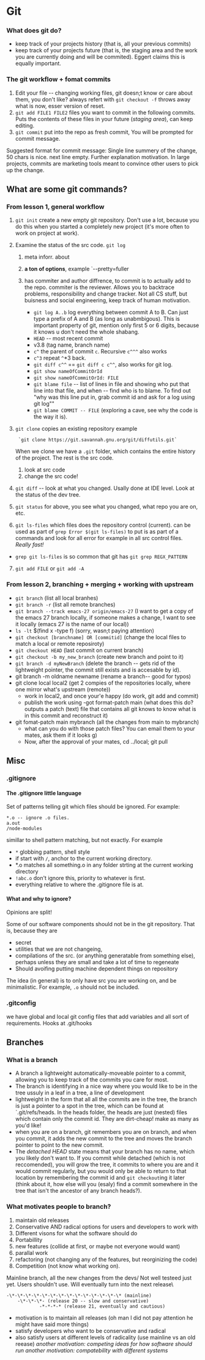 
# Git 

### What does git do?
- keep track of your projects history (that is, all your previous commits)
- keep track of your projects future (that is, the staging area and the work you are currently doing and will be commited). Eggert claims this is equally important. 

### The git workflow + fomat commits
1. Edit your file -- changing working files, git doesn;t know or care about them, you don't like? always refert with `git checkout -f` throws away what is now, esser version of reset.
2. `git add FILE1 FILE2` files you want to commit in the following commits. Puts the contents of these files in your future (*staging area*), can keep editing.
3. `git commit` put into the repo as fresh commit, You will be prompted for commit message. 

Suggested format for commit message: Single line summery of the change, 50 chars is nice. next line empty. Further explanation motivation. In large projects, commits are marketing tools meant to convince other users to pick up the change.  

## What are some git commands? 

### From lesson 1, general workflow
1. `git init` create a new empty git repository. Don't use a lot, because you do this when you started a completely new project (it's more often to work on project at work).
2. Examine the status of the src code. `git log` 
    
    1. meta inforr. about 
    2. **a ton of options**, example `--pretty=fuller 
    3. has commiter and author diffrence, to commit is to actually add to the repo. commiter is the reviewer. Allows you to backtrace problems, responsibility and change tracker. Not all CS stuff, but buisness and social engineering, keep track of human motivation. 
        
        - `git log A..b` log everything between commit A to B. Can just type a prefix of A and B (as long as unabmbigous). This is important property of git, mention only first 5 or 6 digits, because it knows u don't need the whole shabang.
        - `HEAD` -- most recent commit 
        - v3.8 (tag name, branch name)
        - `c^` the parent of commit `c`. Recursive `c^^^` also works
        - `c^3` repeat `^`*3 back. 
        - `git diff c^^` == `git diff c c^^`, also works for git log. 
        - `git show nameOfCommitOrId`
        - `git show nameOfCommitOrId: FILE`
        - `git blame file` -- list of lines in file and showing who put that line into that file, and when -- find who is to blame. To find out "why was this line put in, grab commit id and ask for a log using git log""
        - `git blame COMMIT -- FILE` (exploring a cave, see why the code is the way it is).

3. `git clone` copies an existing repository example

        `git clone https://git.savannah.gnu.org/git/diffutils.git`

    When we clone we have a `.git` folder, which contains the entire history of the project. The rest is the src code. 

    1. look at src code
    2. change the src code!

4. `git diff` -- look at what you changed. Usally done at IDE level. Look at the status of the dev tree. 
5. `git status` for above, you see what you changed, what repo you are on, etc.  
6. `git ls-files` which files does the repository control (current). can be used as part of `grep Error $(git ls-files)` to put is as part of a commands and look for all error for example in all src control files. *Really fast!* 
- `grep git ls-files` is so common that git has `git grep REGX_PATTERN`                          
7. `git add FILE` or `git add -A`

### From lesson 2, branching + merging + working with upstream 
- `git branch` (list all local branhes)
- `git branch -r` (list all remote branches)
- `git branch --track emacs-27 origin/emacs-27` (I want to get a copy of the emacs 27 branch locally, if someone makes a change, I want to see it locally (emacs 27 is the name of our local))
- `ls -lt` $(find x -type f) (sorry, wasn;t paying attention)
- `git checkout [branchname] OR [commitid]` (change the local files to match a local or remote reposiroty)
- `git checkout HEAD` (last commit on current branch)
- `git checkout -b my_new_branch` (create new branch and point to it)
- `git branch -d myNewBranch` (delete the branch -- gets rid of the lightweight pointer, the commit still exists and is accesable by id).
- git branch -m oldname newname (rename a branch-- good for typos)
- git clone local local2 (get 2 compies of the repositories locally, where one mirror what's upstream (remote))
    - work in local2, and once your'e happy (do work, git add and commit)
    - publish the work using -got format-patch main (what does this do? outputs a patch (text) file that contains all git knows to know what is in this commit and reconstruct it)
- git fomat-patch main mybranch (all the changes from  main to  mybranch)
    - what can you do with those patch files? You can email them to your mates, ask them if it looks g) 
    - Now, after the approval of your mates, cd ../local; git pull 
## Misc 

### .gitignore
#### The .gitignore little language
Set of patterns telling git which files should be ignored. For example: 
    
    *.o -- ignore .o files.
    a.out 
    /node-modules

simillar to shell pattern matching, but not exactly. For example 
- `*` globbing pattern, shell style 
- if start with `/`, anchor to the current working directory. 
- *.o matches all something.o in any folder strting at the current working directory
- `!abc.o` don't ignore this, priority to whatever is first. 
- everything relative to where the .gitignore file is at. 

#### What and why to ignore? 
Opinions are split!

Some of our software components should not be in the git repository. That is, because they are 
- secret 
- utilities that we are not changeing, 
- compilations of the src. (or anything generatable from something else), perhaps unless they are small and take a lot of time to regeneate 
- Should avoifing putting machine dependent things on repository  

The idea (in general) is to only have src you are working on, and be minimalistic. For example, `.o` should not be included. 






### .gitconfig
we have global and local git config files that add variables and all sort of requirements. Hooks at .git/hooks

## Branches

### What is a branch 
- A branch a lightweight automatically-moveable pointer to a commit, allowing you to keep track of the commits you care for most. 
- The branch is identifying in a nice way where you would like to be in the tree ussuly in a leaf in a tree, a line of development
- lightweight in the form that all all the commits are in the tree, the branch is just a pointer to a spot in the tree, which can be found at `.git/refs/heads. In the heads folder, the heads are just (nested) files which contain only the commit id. They are dirt-cheap! make as many as you'd like!
- when you are on a branch, git remembers you are on branch, and when you commit, it adds the new commit to the tree and moves the branch pointer to point to the new commit.
- The *detached HEAD* state means that your branch has no name, which you likely don't want to. If you commit while detached (which is not reccomended), you will grow the tree, it commits to where you are and it would commit regularly, but you would only be able to return to that location by remembering the commit id and `git checkout`ing it later (think about it, how else will you (esaly) find a commit somewhere in the tree that isn't the ancestor of any branch heads?).
### What motivates people to branch? 
1. maintain old releases
2. Conservative AND radical options for users and developers to work with
3. Different visons for what the software should do
4. Portabillity 
5. new features (collide at first, or maybe not everyone would want)
6. parallal work 
7. refactoring (not changing any of the features, but reorginizing the code)
8. Competition (not know what working on). 


Mainline branch, all the new changes from the devs/ Not well testeed just yet. Users shouldn't use. Will eventually turn into the next release\

    -\*-\*-\*-\*-\*-\*-\*-\*-\*-\*-\*-\*-\*-\* (mainline)
        -\*-\*-\*- (release 20 -- slow and conservative)
                -*-*-*-* (release 21, eventually and cautious)

- motivation is to maintain all releases (oh man I did not pay attention he might have said more things)
- satisfy developers who want to be conservative and radical 
- also satisfy users at different levels of radicality (use mainline vs an old reease) 
*another motivation: competing ideas for how software should run*
*another motivation: compatebility with different systems* 
